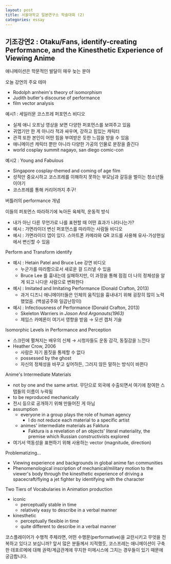 ```yaml
---
layout: post
title: 서울대학교 일본연구소 학술대회 (2)
categories: essay
---
```


## 기조강연2 : Otaku/Fans, identify-creating Performance, and the Kinesthetic Experience of Viewing Anime

애니메이션은 학문적인 발달이 매우 늦는 분야

오늘 강연의 주요 테마

- Rodolph arnheim's theory of isomorphism
- Judith butler's discourse of performance
- film vector analysis

예시1 : 세일러문 코스프레 퍼포먼스 비디오

- 실제 애니 오프닝 영상을 보면 다양한 퍼포먼스를 보여주고 있음
- 귀엽기만 한 게 아니라 적과 싸우며, 강하고 힘있는 캐릭터
- 관객 또한 본인이 어떤 힘을 부여받은 듯한 느낌을 받을 수 있음
- 애니메이션 캐릭터 뿐만 아니라 다양한 가공의 인물로 분장을 즐긴다
- world cosplay summit nagayo, san diego comic-con

예시2 : Young and Fabulous

- Singapore cosplay-themed and coming of age film
- 성적만 중요시하고 코스프레를 이해하지 못하는 부모님과 갈등을 벌이는 청소년들 이야기
- 코스프레를 통해 커리어까지 추구!

버틀러의 performance 개념

이들의 퍼포먼스 따라하기에 녹아든 육체적, 운동적 방식

- 내가 아닌 다른 무언가로 나를 표현할 때 어떤 효과가 나타나는가?
- 예시 : 가면라이더 변신 퍼포먼스를 따라하는 사람들 비디오
- 예시 : 가면라이더 앱이 있다. 스마트폰 카메라와 QR 코드를 사용해 유사-가상현실에서 변신할 수 있음

Perform and Transform identify

- 예시 : Hetain Patel and Bruce Lee 강연 비디오
    - 누군가를 따라함으로서 새로운 걸 드러낼 수 있음
    - Bruce Lee 를 흉내는데 실패하지만, 이 과정을 통해 점점 더 나의 정체성을 알게 되고 나다운 사람으로 변화한다
- 예시 : Imitated and Imitating Performance (Donald Crafton, 2013)
    - 과거 디즈니 애니메이터들은 인체의 움직임을 흉내내기 위해 굉장히 많이 노력했었음. (백설공주와 일곱난장이)
- 예시 : Infectiousness of Performance (Donald Crafton, 2013)
    - Skeleton Warriers in *Jason And Argonauts(1963)*
    - 제임스 카메론이 여기서 영향을 받음 → 모션 캡처 기술
    

Isomorphic Levels in Performance and Perception

- 스크린에 펼쳐지는 배우의 신체 → 시청자들도 운동 감각, 동질감을 느낀다
- Heather Crow, 2006
    - 사람은 자기 몸짓을 통제할 수 없다
    - possessed by the ghost
    - 자신의 정체성을 바꾸고 싶어하든, 그러지 않든 말하는 방식이 바뀐다

Anime's Intermediate Materials

- not by one and the same artist. 무단으로 외국에 수출되면서 여기에 참여한 스탭들의 이름이 누락됨
- to be reproduced mechanically
- 전시 등으로 공개하기 위해 만들어진 게 아님
- assumption
    - everyone in a group plays the role of human agency
        - I do not reduce each material to a specific artist
    - animes' intermediate materials as Faktura
        - Faktura is a revelation of an objects' literal materiality, the premise which Russian constructivists explored
- 여기서 역동성을 표현하기 위해 사용하는 vector (magnitude, direction)

Problematizing...

- Viewing experience and backgrounds in global anime fan communities
- Phenomenological inscription of mechanical/military motion to the viewer's body through the kinesthetic experience of driving a spacecraft/flying a jet fighter by identifying with the character

Two Tiers of Vocabularies in Animation production

- iconic
    - perceptually stable in time
    - relatively easy to describe in a verbal manner
- kinesthetic
    - perceptually flexible in time
    - quite different to describe in a verbal manner

코스플레이어가 수행적 주체라면, 어떤 수행문(performative)을 교란시키고 무엇을 전복하고 있다고 보십니까? 앞서 많은 분들께서 지적했듯, 코스프레는 애니메이션이 구축한 데포르메에 대해 권력/계급관계에 무지한 미메시스에 그치는 경우들이 있기 때문에 궁금합니다.